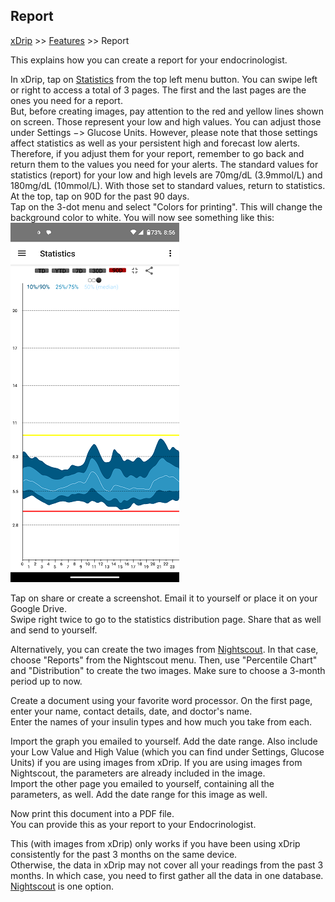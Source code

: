 ## Report  
[xDrip](../README.md) >> [Features](./Features_page) >> Report  
  
This explains how you can create a report for your endocrinologist.  

In xDrip, tap on [Statistics](./Statistics.md) from the top left menu button. You can swipe left or right to access a total of 3 pages. The first and the last pages are the ones you need for a report.  
But, before creating images, pay attention to the red and yellow lines shown on screen.  Those represent your low and high values.  You can adjust those under Settings &#8722;> Glucose Units.  However, please note that those settings affect statistics as well as your persistent high and forecast low alerts.  Therefore, if you adjust them for your report, remember to go back and return them to the values you need for your alerts.  The standard values for statistics (report) for your low and high levels are 70mg/dL (3.9mmol/L) and 180mg/dL (10mmol/L).  With those set to standard values, return to statistics.  
At the top, tap on 90D for the past 90 days.  
Tap on the 3-dot menu and select "Colors for printing".  This will change the background color to white.  You will now see something like this:  
![](./images/StatsAGP_Color4Printing.png)  
  
Tap on share or create a screenshot.  Email it to yourself or place it on your Google Drive.  
Swipe right twice to go to the statistics distribution page.  Share that as well and send to yourself.  
  
Alternatively, you can create the two images from [Nightscout](./Nightscout_page.md).  In that case, choose "Reports" from the Nightscout menu.  Then, use "Percentile Chart" and "Distribution" to create the two images.  Make sure to choose a 3-month period up to now.  
  
Create a document using your favorite word processor. On the first page, enter your name, contact details, date, and doctor's name.  
Enter the names of your insulin types and how much you take from each.  
  
Import the graph you emailed to yourself. Add the date range. Also include your Low Value and High Value (which you can find under Settings, Glucose Units) if you are using images from xDrip.  If you are using images from Nightscout, the parameters are already included in the image.    
Import the other page you emailed to yourself, containing all the parameters, as well. Add the date range for this image as well.  
  
Now print this document into a PDF file.  
You can provide this as your report to your Endocrinologist.  
  
This (with images from xDrip) only works if you have been using xDrip consistently for the past 3 months on the same device.  
Otherwise, the data in xDrip may not cover all your readings from the past 3 months. In which case, you need to first gather all the data in one database. [Nightscout](./Nightscout_page.md) is one option.  
  
